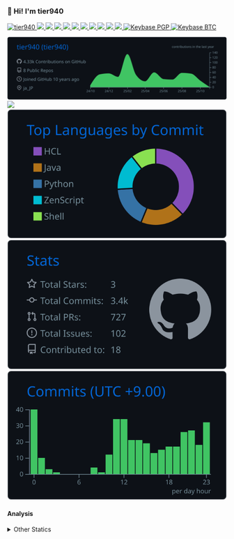 ### 👋 Hi! I'm tier940

<p align="left"> 
  <a href="https://github.com/tier940/tier940/">
    <img src="https://komarev.com/ghpvc/?username=tier940" alt="tier940" />
  </a>
  <a href="http://twitter.com/tier940">
    <img height="20" src="https://img.shields.io/twitter/follow/tier940?label=Twitter&logo=twitter&style=flat" />
  </a>
  <a href="https://github.com/tier940">
    <img height="20" src="https://img.shields.io/github/followers/tier940?label=follow&logo=github&style=flat" />
  </a>
  <a href="https://www.reddit.com/user/tier940">
    <img height="20" src="https://img.shields.io/reddit/user-karma/combined/tier940?label=Reddit&logo=reddit&style=flat" />
  </a>
  <a href="https://stackoverflow.com/users/17317833/tier940">
    <img height="20" src="https://img.shields.io/stackexchange/stackoverflow/r/17317833?label=StackOverflow&logo=stack-overflow&style=flat" />
  </a>
  <a href="https://zenn.dev/tier940">
    <img height="20" src="https://zenn.badge.nikaera.com/s/tier940/likes" />
  </a>
  <a href="https://zenn.dev/tier940">
    <img height="20" src="https://zenn.badge.nikaera.com/s/tier940/followers" />
  </a>
  <a href="https://zenn.dev/tier940">
    <img height="20" src="https://zenn.badge.nikaera.com/s/tier940/articles" />
  </a>
  <a href="http://qiita.com/tier940">
    <img height="20" src="https://qiita-badge.apiapi.app/s/tier940/posts.svg" />
  </a>
  <a href="http://qiita.com/tier940">
    <img height="20" src="https://qiita-badge.apiapi.app/s/tier940/contributions.svg" />
  </a>
  <a href="https://github.com/tier940/tier940/">
    <img height="20" src="https://github.com/tier940/tier940/actions/workflows/main.yml/badge.svg" />
  </a>
  <a href="https://keybase.io/tier940">
    <img alt="Keybase PGP" src="https://img.shields.io/keybase/pgp/tier940">
  </a>
  <a href="https://keybase.io/tier940">
    <img alt="Keybase BTC" src="https://img.shields.io/keybase/btc/tier940">
  </a>
</p>

[![](https://raw.githubusercontent.com/tier940/tier940/main/profile-summary-card-output/github_dark/0-profile-details.svg)](https://github.com/vn7n24fzkq/github-profile-summary-cards)
[![](https://raw.githubusercontent.com/tier940/tier940/main/profile-summary-card-output/github_dark/1-repos-per-language.svg)](https://github.com/vn7n24fzkq/github-profile-summary-cards) [![](https://raw.githubusercontent.com/tier940/tier940/main/profile-summary-card-output/github_dark/2-most-commit-language.svg)](https://github.com/vn7n24fzkq/github-profile-summary-cards)
[![](https://raw.githubusercontent.com/tier940/tier940/main/profile-summary-card-output/github_dark/3-stats.svg)](https://github.com/vn7n24fzkq/github-profile-summary-cards) [![](https://raw.githubusercontent.com/tier940/tier940/main/profile-summary-card-output/github_dark/4-productive-time.svg)](https://github.com/vn7n24fzkq/github-profile-summary-cards)


#### Analysis
<!-- <img height="150" src="https://github.com/tier940/tier940/blob/master/images/stat.svg" alt="Alternative Text"/> -->

<details>
  <summary>Other Statics</summary>
  <!--START_SECTION:waka-->
![Code Time](http://img.shields.io/badge/Code%20Time-3%2C047%20hrs%2031%20mins-blue)

**🐱 My GitHub Data** 

> 📦 22.0 kB Used in GitHub's Storage 
 > 
> 💼 Opted to Hire
 > 
> 📜 11 Public Repositories 
 > 
> 🔑 2 Private Repositories 
 > 
**I'm an Early 🐤** 

```text
🌞 Morning                1646 commits        ████░░░░░░░░░░░░░░░░░░░░░   15.69 % 
🌆 Daytime                3840 commits        █████████░░░░░░░░░░░░░░░░   36.60 % 
🌃 Evening                3888 commits        █████████░░░░░░░░░░░░░░░░   37.06 % 
🌙 Night                  1117 commits        ███░░░░░░░░░░░░░░░░░░░░░░   10.65 % 
```
📅 **I'm Most Productive on Saturday** 

```text
Monday                   1028 commits        ██░░░░░░░░░░░░░░░░░░░░░░░   09.80 % 
Tuesday                  1828 commits        ████░░░░░░░░░░░░░░░░░░░░░   17.42 % 
Wednesday                1228 commits        ███░░░░░░░░░░░░░░░░░░░░░░   11.71 % 
Thursday                 1213 commits        ███░░░░░░░░░░░░░░░░░░░░░░   11.56 % 
Friday                   1332 commits        ███░░░░░░░░░░░░░░░░░░░░░░   12.70 % 
Saturday                 2056 commits        █████░░░░░░░░░░░░░░░░░░░░   19.60 % 
Sunday                   1806 commits        ████░░░░░░░░░░░░░░░░░░░░░   17.21 % 
```


📊 **This Week I Spent My Time On** 

```text
🕑︎ Time Zone: Asia/Tokyo

💬 Programming Languages: 
Other                    34 hrs 26 mins      █████████████████████░░░░   82.18 % 
YAML                     1 hr 52 mins        █░░░░░░░░░░░░░░░░░░░░░░░░   04.46 % 
Text                     1 hr 37 mins        █░░░░░░░░░░░░░░░░░░░░░░░░   03.87 % 
Markdown                 1 hr 16 mins        █░░░░░░░░░░░░░░░░░░░░░░░░   03.03 % 
INI                      1 hr 15 mins        █░░░░░░░░░░░░░░░░░░░░░░░░   03.01 % 

🔥 Editors: 
Edge                     28 hrs 50 mins      █████████████████░░░░░░░░   68.85 % 
VS Code                  12 hrs 38 mins      ████████░░░░░░░░░░░░░░░░░   30.18 % 
IntelliJ                 21 mins             ░░░░░░░░░░░░░░░░░░░░░░░░░   00.87 % 
Intellijidea             2 mins              ░░░░░░░░░░░░░░░░░░░░░░░░░   00.10 % 

💻 Operating System: 
Windows                  41 hrs 21 mins      █████████████████████████   98.70 % 
Linux                    32 mins             ░░░░░░░░░░░░░░░░░░░░░░░░░   01.30 % 
```

**I Mostly Code in Java** 

```text
Java                     13 repos            ███████████░░░░░░░░░░░░░░   43.33 % 
ZenScript                3 repos             ██░░░░░░░░░░░░░░░░░░░░░░░   10.00 % 
HTML                     2 repos             ██░░░░░░░░░░░░░░░░░░░░░░░   06.67 % 
HCL                      2 repos             ██░░░░░░░░░░░░░░░░░░░░░░░   06.67 % 
Dockerfile               1 repo              █░░░░░░░░░░░░░░░░░░░░░░░░   03.33 % 
```



**Timeline**

![Lines of Code chart](https://raw.githubusercontent.com/tier940/tier940/main/assets/bar_graph.png)


 Last Updated on 07/01/2024 00:12:24 UTC
<!--END_SECTION:waka-->
</details>
